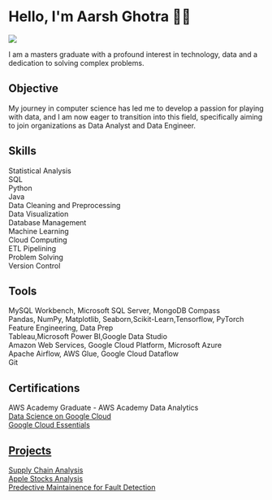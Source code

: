 # Hello, I'm Aarsh Ghotra 👋🏻
<a href="https://www.linkedin.com/in/aarsh-ghotra/"><img src="https://img.shields.io/badge/-LinkedIn-0072b1?&style=for-the-badge&logo=linkedin&logoColor=white" /></a>

I am a masters graduate with a profound interest in technology, data and a dedication to solving complex problems.

## Objective

My journey in computer science has led me to develop a passion for playing with data, and I am now eager to transition into this field, specifically aiming to join organizations as Data Analyst and Data Engineer. 

## Skills

Statistical Analysis <br>
SQL <br>
Python <br>
Java <br>
Data Cleaning and Preprocessing <br>
Data Visualization <br>
Database Management <br>
Machine Learning <br>
Cloud Computing  <br>
ETL Pipelining<br>
Problem Solving<br>
Version Control<br>


## Tools
MySQL Workbench, Microsoft SQL Server, MongoDB Compass <br>
Pandas, NumPy, Matplotlib, Seaborn,Scikit-Learn,Tensorflow, PyTorch<br>
Feature Engineering, Data Prep<br>
Tableau,Microsoft Power BI,Google Data Studio<br>
Amazon Web Services, Google Cloud Platform, Microsoft Azure<br>
Apache Airflow, AWS Glue, Google Cloud Dataflow<br>
Git<br>

## Certifications
AWS Academy Graduate - AWS Academy Data Analytics <a href="https://www.credly.com/badges/d92c4431-59f1-4954-acc4-478c753e1010)https://www.credly.com/badges/d92c4431-59f1-4954-acc4-478c753e1010"><br>
Data Science on Google Cloud <a href="https://www.cloudskillsboost.google/public_profiles/34d17cd9-cfee-4463-9711-50b3bba72c7d/badges/1735536?utm_medium=social&utm_source=linkedin&utm_campaign=ql-social-share"> <br>
Google Cloud Essentials <a href="https://www.cloudskillsboost.google/public_profiles/34d17cd9-cfee-4463-9711-50b3bba72c7d/badges/1667406?utm_medium=social&utm_source=linkedin&utm_campaign=ql-social-share"><br>

## Projects
Supply Chain Analysis <br>
Apple Stocks Analysis<br>
Predective Maintainence for Fault Detection <br>
